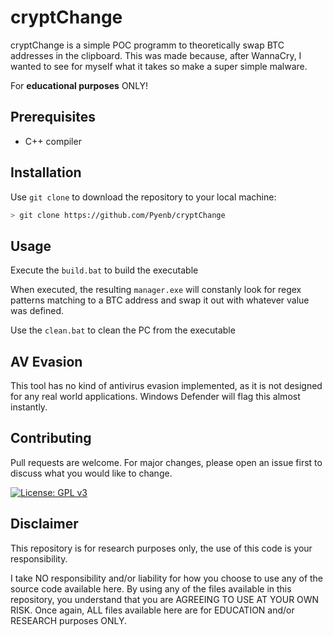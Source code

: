 # cryptChange

cryptChange is a simple POC programm to theoretically swap BTC addresses in the clipboard. This was made because, after WannaCry, I wanted to see for myself what it takes so make a super simple malware.

For **educational purposes** ONLY!

## Prerequisites

- C++ compiler

## Installation

Use `git clone` to download the repository to your local machine:

```bash
> git clone https://github.com/Pyenb/cryptChange
```

## Usage

Execute the `build.bat` to build the executable

When executed, the resulting `manager.exe` will constanly look for regex patterns matching to a BTC address and swap it out with whatever value was defined.

Use the `clean.bat` to clean the PC from the executable

## AV Evasion

This tool has no kind of antivirus evasion implemented, as it is not designed for any real world applications. Windows Defender will flag this almost instantly.

## Contributing
Pull requests are welcome. For major changes, please open an issue first to discuss what you would like to change.

[![License: GPL v3](https://img.shields.io/badge/License-GPLv3-blue.svg)](https://www.gnu.org/licenses/gpl-3.0)

## Disclaimer
This repository is for research purposes only, the use of this code is your responsibility.

I take NO responsibility and/or liability for how you choose to use any of the source code available here. By using any of the files available in this repository, you understand that you are AGREEING TO USE AT YOUR OWN RISK. Once again, ALL files available here are for EDUCATION and/or RESEARCH purposes ONLY.
